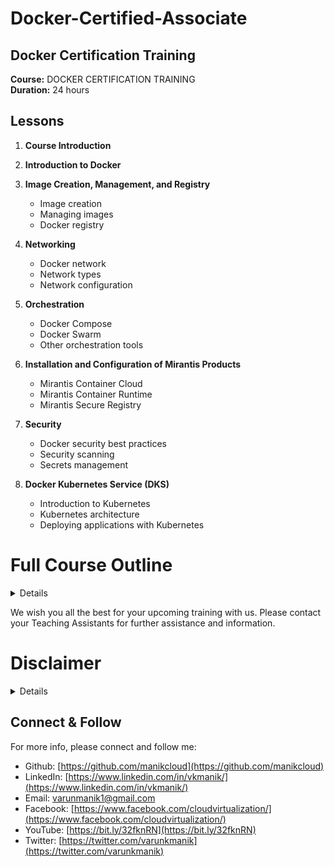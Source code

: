 # Docker-Certified-Associate
## Docker Certification Training 

**Course:** DOCKER CERTIFICATION TRAINING\
**Duration:** 24 hours

## Lessons

1. **Course Introduction**

2. **Introduction to Docker**

3. **Image Creation, Management, and Registry**
   - Image creation
   - Managing images
   - Docker registry

4. **Networking**
   - Docker network
   - Network types
   - Network configuration

5. **Orchestration**
   - Docker Compose
   - Docker Swarm
   - Other orchestration tools

6. **Installation and Configuration of Mirantis Products**
   - Mirantis Container Cloud
   - Mirantis Container Runtime
   - Mirantis Secure Registry

7. **Security**
   - Docker security best practices
   - Security scanning
   - Secrets management

8. **Docker Kubernetes Service (DKS)**
   - Introduction to Kubernetes
   - Kubernetes architecture
   - Deploying applications with Kubernetes


# Full Course Outline
<details>

## 1: Course Introduction

    1. What Is Docker?
    2. Features of Docker
    3. Virtual Machine vs. Docker
    4. Industries Using Docker
    5. Exam Information
    6. Examination Format
    7. Course Outline
    8. Course Outcome
    9. Course Components
    10. Customer Support

## 2: Introduction to Docker

    1. Docker Introduction
    2. Docker Engine
    3. Docker Properties
    4. Installation of Docker Community Edition
    5. Assisted practice: Install, Upgrade, and Uninstall Docker CE for Linux
    6. Assisted practice: Configure Docker Daemon to Start on Boot
    7. Docker: Architecture
    8. Assisted Practice: Images and Containers
    9. Knowledge Check

## 3: Image Creation, Management, and Registry

    1. Images
    2. Containers
    3. Service
    4. Overview and Instructions
    5. Assisted Practice: Create a Docker Image
    6. Layers of Images
    7. Flattening
    8. Docker Commit
    9. Tag an Image
    10. Assisted Practice: Image Tagging
    11. Filter and Format
    12. Basic Commands
    13. The copy-on-write (COW) Strategy
    14. Registry
    15. Repositories
    16. Private Repositories
    17. Docker Push, Content Trust, and Pull
    18. Assisted Practice: Deploy a registry
    19. Assisted Practice: Configure a registry
    20. Assisted Practice: Log in to a registry
    21. Assisted Practice: Push an Image to Docker Hub
    22. Assisted Practice: Push an image to a registry
    23. Prune Images and Containers
    24. Assisted Practice: Inspect, Remove and Prune Images
    25. Assisted Practice: Pull and Delete an Image
    26. Knowledge Check

## 4: Networking

    1. Network Architecture
    2. Bridge networks
    3. Assisted Practice: Create a Bridge Network
    4. Assisted Practice: Create a User-Defined Bridge Network
    5. Host networking
    6. Assisted practice: Create a Host Network
    7. Overlay networks
    8. Macvlan networks
    9. Assisted practice: Create Macvlan networks
    10. None Network
    11. Prune Network
    12. Container networking model
    13. Container Networking
    14. Use Cases of Network Drivers
    15. Identifying Ports
    16. Publishing Ports
    17. Assisted Practice: Publishing Ports
    18. Traffic
    19. Assisted Practice: Configure Docker to Use External DNS
    20. Docker Link
    21. Knowledge Check


## 5: Orchestration

    1. Container: Overview
    2. Services and types (replicated and global)
    3. Tasks
    4. Swarm
    5. Nodes 
    6. Manager nodes
    7. Worker nodes
    8. Assisted practice: Set Up Swarm Cluster with Manager and Worker Nodes
    9. Assisted practice: Join nodes to swarm
    10. Assisted Practice: Create Replicated and Global Services
    11. Assisted practice: Running Container vs. Running Service
    12. Assisted practice: Create Overlay networks
    13. Assisted practice: Deploy a Service on an Overlay Network
    14. Assisted practice: Run a Container into a Running Service under Swarm
    15. Assisted practice: Demonstrate Locking in Swarm Cluster
    16. Drain swarm node
    17. Assisted practice: Draining the swarm node
    18. Docker Inspect
    19. Assisted practice: Inspect a service on swarm
    20. Compose
    21. Compose: Configuration
    22. Docker stack deploy
    23. Assisted practice: Convert an Application Deployment into a Stack
    24. Manipulate services in stack
    25. Scaling
    26. Assisted practice: Increase the Number of Replicas
    27. Persistent Storage
    28. Volumes
    29. Bind Mounts
    30. tmpfs Mounts
    31. Assisted practice: Mount Volumes via Swarm Services
    32. Assisted Practice: Demonstrate How to Use Storage Across Cluster Nodes
    33. Prune Volumes
    34. Docker Storage Drivers
    35. DeviceMapper
    36. Devicemapper Workflow
    37. Devicemapper and Docker Performance
    38. Assisted Practice: Select Storage Driver and Configure Device Mapper
    39. Graph Driver
    40. Labels
    41. Assisted practice: Apply Node Labels, Inspect the Labels, and Filter Swarm Nodes by Labels
    42. Quorum of managers
    43. Fault Tolerance
    44. Loss of Quorum
    45. Quorum Recovery
    46. Templates
    47. Assisted practice: Usage of Templates
    48. Logs
    49. Accessing Logs
    50. Troubleshooting Services
    51. Debugging
    52. Assisted practice: Troubleshoot a Service that Is Unable to Deploy
    53. Logging Drivers
    54. Configure Logging Drivers
    55. Assisted Practice: Logging Drivers
    56. Network Troubleshooting
    57. Assisted Practice: Troubleshooting container networking
    58. Backup: Swarm
    59. Backup: Restore
    60. Assisted Practice: Set up a Backup Schedule
    61. Swarm Disaster Recovery
    62. Knowledge Check
    63. LEP1: Containerizing Legacy Application
    64. LEP2: Creating a Docker Image and Creating a Replicated Service on Swarm Cluster

## 6: Installation and Configuration of Mirantis Products

    1. Mirantis Products: Overview
    2. Introduction to Mirantis Container Runtime
    3. Features of MCR
    4. Installation Requirements
    5. Installation Methods
    6. Uninstall MCR
    7. Introduction to Mirantis Kubernetes Engine
    8. Features of MKE
    9. Orchestration
    10. MKE Architecture
    11. Interaction with MKE
    12. Installation Requirements
    13. Install MKE
    14. Uninstall MKE
    15. Mirantis Launchpad: Overview
    16. Mirantis Launchpad: Installation
    17. Assisted Practice: Install Mirantis Launchpad CLI
    18. Uninstall Launchpad
    19. Upgrade Launchpad
    20. Joining Manager Nodes
    21. High Availability
    22. Load Balancing on MKE
    23. Load Balancing MKE and MSR
    24. Configuring Load Balancer
    25. Deploying Load Balancer
    26. Deploy
    26. Deploy Swarm Service Using MKE
    27. Access Control
    28. Grant
    29. Subject
    30. Assisted Practice: Create and Manage Teams and Users
    31. Role
    32. Built-in Roles
    33. Create a Custom Role
    34. Resource Collection
    35. Create a Grant
    36. Create a Kubernetes Grant
    37. Create a Swarm Grant
    38. Service Deployment
    39. Grant Composition
    40. Introduction to Mirantis Secure Registry
    41. Feature of MSR
    42. MSR Architecture
    43. MSR Components
    44. Networks
    45. Volumes
    46. Image Storage
    47. Installation Requirements
    48. Assisted Practice: Install Mirantis Secure Registry
    49. Post-Installation
    50. Uninstall MSR
    51. High Availability
    52. MSR Failure Tolerance
    53. Sizing MSR Installation
    54. Add Replicas
    55. Remove Replicas
    56. Load Balancer
    57. Configure Load Balancer
    58. Health Check of Replicas
    59. Load Balancer: Configuration and Deployment
    60. MKE: Backup
    61. MKE: Restore
    62. MSR: Backup
    63. MSR: Restore
    64. MKE Disaster Recovery
    65. MSR Disaster Recovery
    66. Knowledge Check
    67. LEP3: Creating a Grant with Custom Roles

## 7. Security

    1. Docker Security
    2. Default Engine Security
    3. Namespace
    4. Control Groups
    5. Docker Daemon Attack Surface
    6. Linux Kernel Capabilities
    7. Docker Content Trust
    8. Docker Content Trust Signature Verification
    9. Sign an Image
    10. Sign Images that MKE Can Trust
    11. Vulnerabilities
    12. Scan Images for Vulnerabilities
    13. MKE Client Bundle
    14. Integrate MKE with LDAP
    15. Configure the LDAP Integration
    16. LDAP Enabled
    17. LDAP Server
    18. LDAP User Search Configurations
    19. LDAP Test Login
    20. LDAP Sync Configuration
    21. Revoke User Access
    22. Data Synced from an Organization’s LDAP Directory
    23. Assisted Practice: Create MKE Client Bundles
    24. External Certificates with MKE
    25. External Certificates with MSR
    26. Configuration of Certificates
    27. Swarm Security
    28. Roles
    29. Secrets
    30. How Docker Manages Secrets
    31. Docker Secret Commands
    32. Knowledge Check

## 8. Docker Kubernetes Service (DKS)

### Kubernetes: Overview
    1. Introduction to Kubernetes
    2. Kubernetes Cluster
    3. Kubernetes Architecture

### Kubernetes CLI
    4. Kubernetes CLI
    5. kubectl Commands for Docker
    6. Assisted Practice: Access Kubernetes Cluster from Docker CLI

### Kubernetes Orchestration for Docker Enterprise
    7. Docker Kubernetes Service
    8. Kubernetes Orchestration for Docker Enterprise
    9. Security Features
    10. Kubernetes Orchestration in UCP

### Routing traffic to Kubernetes Pods
    11. Kubernetes Service
    12. Assisted Practice: Create a Service to Route Traffic From Frontend to Backend Pods
    13. Kubernetes ServiceTypes
    14. Kubernetes Networking Model

### Persistent Storage to Kubernetes
    15. Persistent Volumes
    16. Assisted Practice: Configure a Pod to Use a PersistentVolume for Storage
    17. Container Storage Interface
    18. Storage Classes

### Deployments and Configurations
    19. ReplicaSets
    20. Workload Deployments
    21. Configurations
    22. Assisted Practice: Create a ConfigMap and Secret for a Pod

### RBAC (Role-Based Access)
    23. Kubernetes grants
    24. RBAC Authorization


### Course-end Assessment Instructions
    25. Course-end Assessment Instructions
    26. Knowledge Check


</details>


We wish you all the best for your upcoming training with us.
Please contact your Teaching Assistants for further assistance and information.



# Disclaimer
<details>

Please note that the entire repository is owned and maintained by [Varun Kumar Manik](https://www.linkedin.com/in/vkmanik/). While every effort has been made to ensure the accuracy and reliability of the information and resources provided in this repository, Varun Kumar Manik takes full responsibility for any errors or inaccuracies that may be present.

Simplilearn is not responsible for the content or materials provided in this repository and disclaims all liability for any issues, misunderstandings, or claims that may arise from the use of the information or materials provided. By using this repository, you acknowledge that Varun Kumar Manik is solely accountable for its content, and you agree to hold Simplilearn harmless from any claims or liabilities that may arise as a result of your use or reliance on the information provided herein.

It is important to understand that this repository contains educational materials for a training course, and users are expected to apply their own judgment and discretion when utilizing the provided resources. Neither Varun Kumar Manik nor Simplilearn can guarantee specific results or outcomes from following the materials in this repository.

</details>

## Connect & Follow

For more info, please connect and follow me:

- Github: [https://github.com/manikcloud](https://github.com/manikcloud)
- LinkedIn: [https://www.linkedin.com/in/vkmanik/](https://www.linkedin.com/in/vkmanik/)
- Email: [varunmanik1@gmail.com](mailto:varunmanik1@gmail.com)
- Facebook: [https://www.facebook.com/cloudvirtualization/](https://www.facebook.com/cloudvirtualization/)
- YouTube: [https://bit.ly/32fknRN](https://bit.ly/32fknRN)
- Twitter: [https://twitter.com/varunkmanik](https://twitter.com/varunkmanik)
